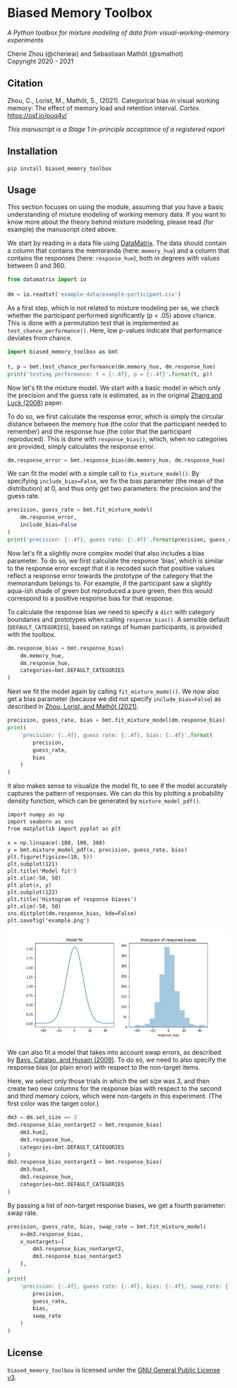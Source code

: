 # Biased Memory Toolbox

*A Python toolbox for mixture modeling of data from visual-working-memory experiments*

Cherie Zhou (@cherieai) and Sebastiaan Mathôt (@smathot) <br />
Copyright 2020 - 2021


## Citation

Zhou, C., Lorist, M., Mathôt, S., (2021). Categorical bias in visual working memory: The effect of memory load and retention interval. *Cortex*. <https://osf.io/puq4v/>

*This manuscript is a Stage 1 in-principle acceptance of a registered report*


## Installation

```
pip install biased_memory_toolbox
```


## Usage

This section focuses on using the module, assuming that you have a basic understanding of mixture modeling of working memory data. If you want to know more about the theory behind mixture modeling, please read (for example) the manuscript cited above.

We start by reading in a data file using [DataMatrix](https://datamatrix.cogsci.nl/). The data should contain a column that contains the memoranda (here: `memory_hue`) and a column that contains the responses (here: `response_hue`), both in degrees with values between 0 and 360.

```python
from datamatrix import io

dm = io.readtxt('example-data/example-participant.csv')
```

As a first step, which is not related to mixture modeling per se, we check whether the participant performed significantly (p < .05) above chance. This is done with a permutation test that is implemented as `test_chance_performance()`. Here, low p-values indicate that performance deviates from chance.

```python
import biased_memory_toolbox as bmt

t, p = bmt.test_chance_performance(dm.memory_hue, dm.response_hue)
print('testing performance: t = {:.4f}, p = {:.4f}'.format(t, p))
```

Now let's fit the mixture model. We start with a basic model in which only the precision and the guess rate is estimated, as in the original [Zhang and Luck (2008)](https://doi.org/10.1038/nature06860) paper.

To do so, we first calculate the response error, which is simply the circular distance between the memory hue (the color that the participant needed to remember) and the response hue (the color that the participant reproduced). This is done with `response_bias()`, which, when no categories are provided, simply calculates the response error.

```python
dm.response_error = bmt.response_bias(dm.memory_hue, dm.response_hue)
```

We can fit the model with a simple call to `fix_mixture_model()`. By specifying `include_bias=False`, we fix the bias parameter (the mean of the distribution) at 0, and thus
only get two parameters: the precision and the guess rate.

```python
precision, guess_rate = bmt.fit_mixture_model(
    dm.response_error,
    include_bias=False
)
print('precision: {:.4f}, guess rate: {:.4f}'.format(precision, guess_rate))
```

Now let's fit a slightly more complex model that also includes a bias parameter. To do so, we first calculate the response 'bias', which is similar to the response error except that it is recoded such that positive values reflect a response error towards the prototype of the category that the memorandum belongs to. For example, if the participant saw a slightly aqua-ish shade of green but reproduced a pure green, then this would correspond to a positive response bias for that response.

To calculate the response bias we need to specify a `dict` with category boundaries and prototypes when calling `response_bias()`. A sensible default (`DEFAULT_CATEGORIES`), based on ratings of human participants, is provided with the toolbox.

```python
dm.response_bias = bmt.response_bias(
    dm.memory_hue,
    dm.response_hue,
    categories=bmt.DEFAULT_CATEGORIES
)
```

Next we fit the model again by calling `fit_mixture_model()`. We now also get a bias parameter (because we did not specify `include_bias=False`) as described in [Zhou, Lorist, and Mathôt (2021)](https://osf.io/puq4v/).

```python
precision, guess_rate, bias = bmt.fit_mixture_model(dm.response_bias)
print(
    'precision: {:.4f}, guess rate: {:.4f}, bias: {:.4f}'.format(
        precision,
        guess_rate,
        bias
    )
)
```

It also makes sense to visualize the model fit, to see if the model accurately captures the pattern of responses. We can do this by plotting a probability density function, which can be generated by `mixture_model_pdf()`.

```
import numpy as np
import seaborn as sns
from matplotlib import pyplot as plt

x = np.linspace(-180, 180, 360)
y = bmt.mixture_model_pdf(x, precision, guess_rate, bias)
plt.figure(figsize=(10, 5))
plt.subplot(121)
plt.title('Model fit')
plt.xlim(-50, 50)
plt.plot(x, y)
plt.subplot(122)
plt.title('Histogram of response biases')
plt.xlim(-50, 50)
sns.distplot(dm.response_bias, kde=False)
plt.savefig('example.png')
```

![](example.png)

We can also fit a model that takes into account swap errors, as described by [Bays, Catalao, and Husain (2009)](https://doi.org/10.1167/9.10.7). To do so, we need to also specify the response bias (or plain error) with respect to the non-target items.

Here, we select only those trials in which the set size was 3, and then create two new columns for the response bias with respect to the second and third memory colors, which were non-targets in this experiment. (The first color was the target color.)

```python
dm3 = dm.set_size == 3
dm3.response_bias_nontarget2 = bmt.response_bias(
    dm3.hue2,
    dm3.response_hue,
    categories=bmt.DEFAULT_CATEGORIES
)
dm3.response_bias_nontarget3 = bmt.response_bias(
    dm3.hue3,
    dm3.response_hue,
    categories=bmt.DEFAULT_CATEGORIES
)
```

By passing a list of non-target response biases, we get a fourth parameter: swap rate.

```python
precision, guess_rate, bias, swap_rate = bmt.fit_mixture_model(
    x=dm3.response_bias,
    x_nontargets=[
        dm3.response_bias_nontarget2,
        dm3.response_bias_nontarget3
    ],
)
print(
    'precision: {:.4f}, guess rate: {:.4f}, bias: {:.4f}, swap_rate: {:.4f}'.format(
        precision,
        guess_rate,
        bias,
        swap_rate
    )
)
```


## License

`biased_memory_toolbox` is licensed under the [GNU General Public License
v3](http://www.gnu.org/licenses/gpl-3.0.en.html).
